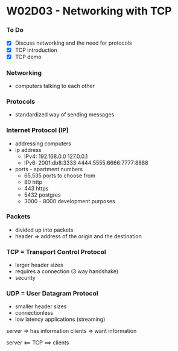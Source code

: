 # W02D03 - Networking with TCP

### To Do
- [x] Discuss networking and the need for protocols
- [x] TCP introduction
- [x] TCP demo

### Networking
* computers talking to each other

### Protocols
* standardized way of sending messages

### Internet Protocol (IP)
* addressing computers
* ip address
  * IPv4: 192.168.0.0 127.0.0.1
  * IPv6: 2001:db8:3333:4444:5555:6666:7777:8888
* ports - apartment numbers
  * 65,535 ports to choose from
  * 80 http
  * 443 https
  * 5432 postgres
  * 3000 - 8000 development purposes

### Packets
* divided up into packets
* header => address of the origin and the destination

### TCP = Transport Control Protocol
* larger header sizes
* requires a connection (3 way handshake)
* security

### UDP = User Datagram Protocol
* smaller header sizes
* connectionless
* low latency applications (streaming)

server => has information
clients => want information

server <== TCP ==> clients


















